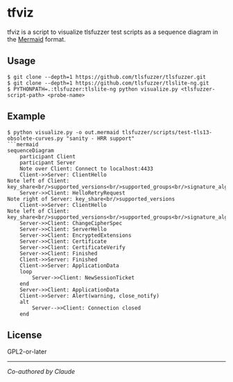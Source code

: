 # tfviz

tfviz is a script to visualize tlsfuzzer test scripts as a sequence
diagram in the [Mermaid](https://mermaid.js.org/) format.

## Usage

```console
$ git clone --depth=1 https://github.com/tlsfuzzer/tlsfuzzer.git
$ git clone --depth=1 https://github.com/tlsfuzzer/tlslite-ng.git
$ PYTHONPATH=.:tlsfuzzer:tlslite-ng python visualize.py <tlsfuzzer-script-path> <probe-name>
```

## Example

```console
$ python visualize.py -o out.mermaid tlsfuzzer/scripts/test-tls13-obsolete-curves.py "sanity - HRR support"
```mermaid
sequenceDiagram
    participant Client
    participant Server
    Note over Client: Connect to localhost:4433
    Client->>Server: ClientHello
Note left of Client: key_share<br/>supported_versions<br/>supported_groups<br/>signature_algorithms<br/>signature_algorithms_cert
    Server->>Client: HelloRetryRequest
Note right of Server: key_share<br/>supported_versions
    Client->>Server: ClientHello
Note left of Client: key_share<br/>supported_versions<br/>supported_groups<br/>signature_algorithms<br/>signature_algorithms_cert
    Server->>Client: ChangeCipherSpec
    Server->>Client: ServerHello
    Server->>Client: EncryptedExtensions
    Server->>Client: Certificate
    Server->>Client: CertificateVerify
    Server->>Client: Finished
    Client->>Server: Finished
    Client->>Server: ApplicationData
    loop
        Server->>Client: NewSessionTicket
    end
    Server->>Client: ApplicationData
    Client->>Server: Alert(warning, close_notify)
    alt
        Server-->>Client: Connection closed
    end
```

## License

GPL2-or-later

---

*Co-authored by Claude*
